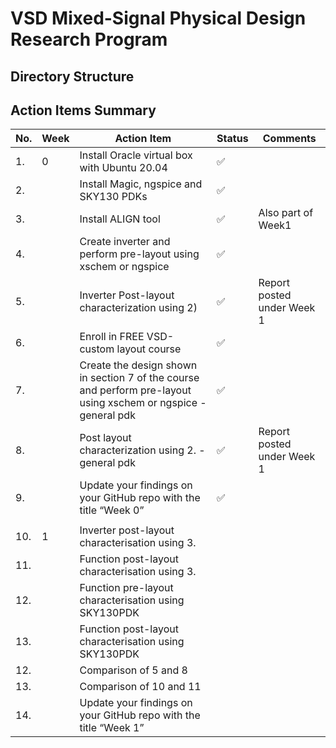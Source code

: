 # VSD Mixed-Signal Physical Design Research Program

## Directory Structure

## Action Items Summary

|  No.    | Week|Action Item|Status| Comments|
|----------|--------|-------|-----------------------|-------------------|
|1.|0|Install Oracle virtual box with Ubuntu 20.04|✅||
|2.||Install Magic, ngspice and SKY130 PDKs|✅||
|3.||Install ALIGN tool|✅|Also part of Week1|
|4.||Create inverter and perform pre-layout using xschem or ngspice|✅||
|5.||Inverter Post-layout characterization using 2)|✅ |Report posted under Week 1|
|6.||Enroll in FREE VSD-custom layout course |✅||
|7.||Create the design shown in section 7 of the course and perform pre-layout using xschem or ngspice - general pdk|✅||
|8.||Post layout characterization using 2. - general pdk|✅|Report posted under Week 1|
|9.||Update your findings on your GitHub repo with the title “Week 0”|✅||
||||||
|10.|1|Inverter post-layout characterisation using 3.|||
|11.||Function post-layout characterisation using 3.|||
|12.||Function pre-layout characterisation using SKY130PDK|||
|13.||Function post-layout characterisation using SKY130PDK|||
|12.||Comparison of 5 and 8|||
|13.||Comparison of 10 and 11|||
|14.||Update your findings on your GitHub repo with the title “Week 1”|||


